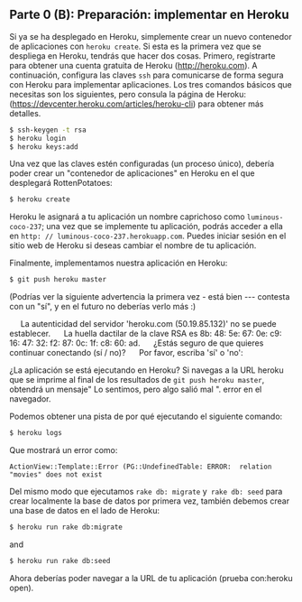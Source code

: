 ## Parte 0 (B): Preparación: implementar en Heroku

Si ya se ha desplegado en Heroku, simplemente crear un nuevo contenedor de aplicaciones con `heroku create`. Si esta es la primera vez que se despliega en Heroku, tendrás que hacer dos cosas. Primero, regístrarte para obtener una cuenta gratuita de Heroku  (http://heroku.com). A continuación, configura las claves `ssh` para comunicarse de forma segura con Heroku para implementar aplicaciones. Los tres comandos básicos que necesitas son los siguientes, pero consula la página de Heroku: (https://devcenter.heroku.com/articles/heroku-cli) para obtener más detalles.


```sh
$ ssh-keygen -t rsa
$ heroku login
$ heroku keys:add
```
Una vez que las claves estén configuradas (un proceso único), debería poder crear un "contenedor de aplicaciones" en Heroku en el que desplegará RottenPotatoes:



```sh
$ heroku create
```

Heroku le asignará a tu aplicación un nombre caprichoso como `luminous-coco-237`; una vez que se implemente tu aplicación, podrás acceder a ella en `http: // luminous-coco-237.herokuapp.com`. Puedes iniciar sesión en el sitio web de Heroku si deseas cambiar el nombre de tu aplicación.


Finalmente, implementamos nuestra aplicación en Heroku:



```sh
$ git push heroku master
```


(Podrías ver la siguiente advertencia la primera vez - está bien --- contesta con un
"sí", y en el futuro no deberías verlo más :)

     La autenticidad del servidor 'heroku.com (50.19.85.132)' no se puede establecer.
     La huella dactilar de la clave RSA es 8b: 48: 5e: 67: 0e: c9: 16: 47: 32: f2: 87: 0c: 1f: c8: 60: ad.
     ¿Estás seguro de que quieres continuar conectando (sí / no)?
     Por favor, escriba 'sí' o 'no':

¿La aplicación se está ejecutando en Heroku? Si navegas a la URL heroku que se imprime al final de los resultados de `git push heroku master`, obtendrá un mensaje" Lo sentimos, pero algo salió mal ". error en el navegador.

Podemos obtener una pista de por qué ejecutando el siguiente comando:



```sh
$ heroku logs
```

Que mostrará un error como:

```
ActionView::Template::Error (PG::UndefinedTable: ERROR:  relation "movies" does not exist
```

Del mismo modo que ejecutamos `rake db: migrate` y` rake db: seed` para crear localmente la base de datos por primera vez, también debemos crear una base de datos en el lado de Heroku:

```sh
$ heroku run rake db:migrate
```

and

```sh
$ heroku run rake db:seed
```

Ahora deberías poder navegar a la URL de tu aplicación (prueba con:heroku open).
